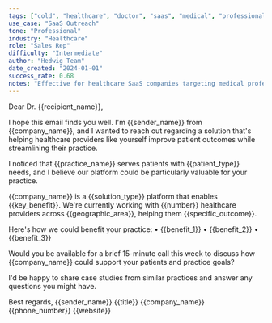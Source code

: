 ```yaml
---
tags: ["cold", "healthcare", "doctor", "saas", "medical", "professional", "B2B"]
use_case: "SaaS Outreach"
tone: "Professional"
industry: "Healthcare"
role: "Sales Rep"
difficulty: "Intermediate"
author: "Hedwig Team"
date_created: "2024-01-01"
success_rate: 0.68
notes: "Effective for healthcare SaaS companies targeting medical professionals"
---
```


Dear Dr. {{recipient_name}},

I hope this email finds you well. I'm {{sender_name}} from {{company_name}}, and I wanted to reach out regarding a solution that's helping healthcare providers like yourself improve patient outcomes while streamlining their practice.

I noticed that {{practice_name}} serves patients with {{patient_type}} needs, and I believe our platform could be particularly valuable for your practice.

{{company_name}} is a {{solution_type}} platform that enables {{key_benefit}}. We're currently working with {{number}} healthcare providers across {{geographic_area}}, helping them {{specific_outcome}}.

Here's how we could benefit your practice:
• {{benefit_1}}
• {{benefit_2}}
• {{benefit_3}}

Would you be available for a brief 15-minute call this week to discuss how {{company_name}} could support your patients and practice goals?

I'd be happy to share case studies from similar practices and answer any questions you might have.

Best regards,
{{sender_name}}
{{title}}
{{company_name}}
{{phone_number}}
{{website}} 